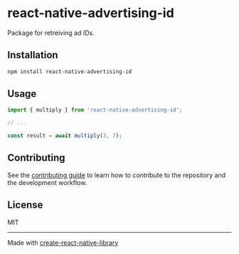 # react-native-advertising-id

Package for retreiving ad IDs.

## Installation

```sh
npm install react-native-advertising-id
```

## Usage


```js
import { multiply } from 'react-native-advertising-id';

// ...

const result = await multiply(3, 7);
```


## Contributing

See the [contributing guide](CONTRIBUTING.md) to learn how to contribute to the repository and the development workflow.

## License

MIT

---

Made with [create-react-native-library](https://github.com/callstack/react-native-builder-bob)
